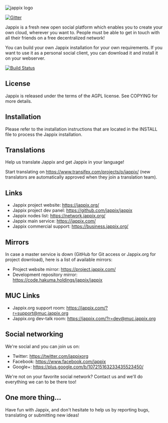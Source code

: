![jappix logo](https://project.jappix.com/img/logos/jappix_github.png)

[![Gitter](https://badges.gitter.im/Join%20Chat.svg)](https://gitter.im/jappix/jappix?utm_source=badge&utm_medium=badge&utm_campaign=pr-badge&utm_content=badge)

Jappix is a fresh new open social platform which enables you to create your own cloud, wherever you want to. People must be able to get in touch with all their friends on a free decentralized network!

You can build your own Jappix installation for your own requirements. If you want to use it as a personal social client, you can download it and install it on your webserver.


[![Build Status](https://travis-ci.org/jappix/jappix.svg?branch=master)](https://travis-ci.org/jappix/jappix)


License
-------

Jappix is released under the terms of the AGPL license. See COPYING for more details.


Installation
------------

Please refer to the installation instructions that are located in the INSTALL file to process the Jappix installation.


Translations
------------

Help us translate Jappix and get Jappix in your language!

Start translating on https://www.transifex.com/projects/p/jappix/ (new translators are automatically approved when they join a translation team).


Links
-----

* Jappix project website: https://jappix.org/
* Jappix project dev panel: https://github.com/jappix/jappix
* Jappix nodes list: https://network.jappix.org/
* Jappix main service: https://jappix.com/
* Jappix commercial support: https://business.jappix.org/


Mirrors
-------

In case a master service is down (GitHub for Git access or Jappix.org for project download), here is a list of available mirrors:

* Project website mirror: https://project.jappix.com/
* Development repository mirror: https://code.hakuma.holdings/jappix/jappix


MUC Links
---------

* Jappix.org support room: https://jappix.com/?r=support@muc.jappix.org
* Jappix.org dev-talk room: https://jappix.com/?r=dev@muc.jappix.org


Social networking
-----------------

We're social and you can join us on:

* Twitter: https://twitter.com/jappixorg
* Facebook: https://www.facebook.com/jappix
* Google+: https://plus.google.com/b/107215163233435523450/

We're not on your favorite social network? Contact us and we'll do everything we can to be there too!


One more thing...
-----------------

Have fun with Jappix, and don't hesitate to help us by reporting bugs, translating or submitting new ideas!
